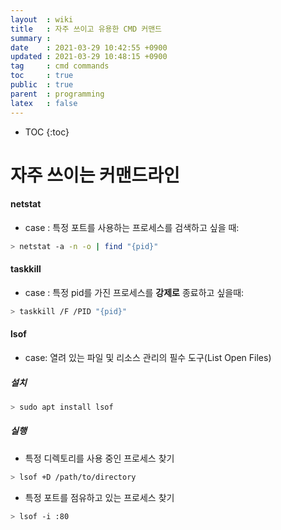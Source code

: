```yaml
---
layout  : wiki
title   : 자주 쓰이고 유용한 CMD 커맨드
summary : 
date    : 2021-03-29 10:42:55 +0900
updated : 2021-03-29 10:48:15 +0900
tag     : cmd commands
toc     : true
public  : true
parent  : programming
latex   : false
---
```

* TOC
{:toc}

# 자주 쓰이는 커맨드라인
#### netstat
* case : 특정 포트를 사용하는 프로세스를 검색하고 싶을 때:

```bash
> netstat -a -n -o | find "{pid}"
```

#### taskkill
* case : 특정 pid를 가진 프로세스를 **강제로** 종료하고 싶을때:

```bash
> taskkill /F /PID "{pid}"
```

#### lsof
- case: 열려 있는 파일 및 리소스 관리의 필수 도구(List Open Files)
##### 설치
```bash
> sudo apt install lsof
```
##### 실행
- 특정 디렉토리를 사용 중인 프로세스 찾기
```bash
> lsof +D /path/to/directory
```
- 특정 포트를 점유하고 있는 프로세스 찾기
```bash
> lsof -i :80
```
